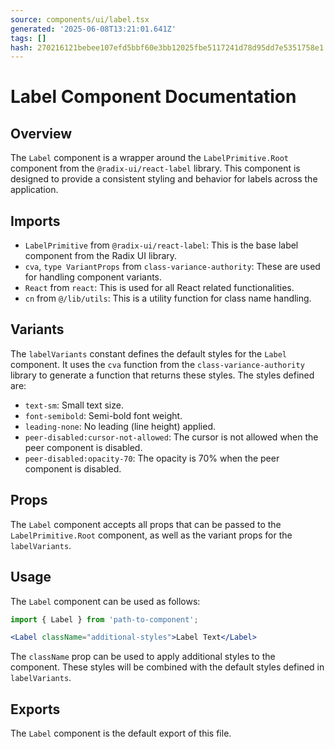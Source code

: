 ```yaml
---
source: components/ui/label.tsx
generated: '2025-06-08T13:21:01.641Z'
tags: []
hash: 270216121bebee107efd5bbf60e3bb12025fbe5117241d78d95dd7e5351758e1
---
```

# Label Component Documentation

## Overview

The `Label` component is a wrapper around the `LabelPrimitive.Root` component from the `@radix-ui/react-label` library. This component is designed to provide a consistent styling and behavior for labels across the application.

## Imports

- `LabelPrimitive` from `@radix-ui/react-label`: This is the base label component from the Radix UI library.
- `cva`, `type VariantProps` from `class-variance-authority`: These are used for handling component variants.
- `React` from `react`: This is used for all React related functionalities.
- `cn` from `@/lib/utils`: This is a utility function for class name handling.

## Variants

The `labelVariants` constant defines the default styles for the `Label` component. It uses the `cva` function from the `class-variance-authority` library to generate a function that returns these styles. The styles defined are:

- `text-sm`: Small text size.
- `font-semibold`: Semi-bold font weight.
- `leading-none`: No leading (line height) applied.
- `peer-disabled:cursor-not-allowed`: The cursor is not allowed when the peer component is disabled.
- `peer-disabled:opacity-70`: The opacity is 70% when the peer component is disabled.

## Props

The `Label` component accepts all props that can be passed to the `LabelPrimitive.Root` component, as well as the variant props for the `labelVariants`.

## Usage

The `Label` component can be used as follows:

```jsx
import { Label } from 'path-to-component';

<Label className="additional-styles">Label Text</Label>
```

The `className` prop can be used to apply additional styles to the component. These styles will be combined with the default styles defined in `labelVariants`.

## Exports

The `Label` component is the default export of this file.
